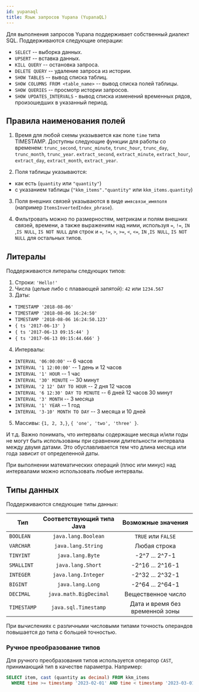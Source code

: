 ```yaml
---
id: yupanaql
title: Язык запросов Yupana (YupanaQL)
---
```


Для выполнения запросов Yupana поддерживает собственный диалект SQL.  Поддерживаются следующие операции:

 - `SELECT` -- выборка данных.
 - `UPSERT` -- вставка данных.
 - `KILL QUERY` -- остановка запроса.
 - `DELETE QUERY` -- удаление запроса из истории.
 - `SHOW TABLES` -- вывод списка таблиц.
 - `SHOW COLUMNS FROM <table_name>` -- вывод списка полей таблицы.
 - `SHOW QUERIES` -- просмотр истории запросов.
 - `SHOW UPDATES_INTERVALS` - вывод списка изменений временных рядов, произошедших в указанный период.

## Правила наименования полей

1. Время для любой схемы указывается как поле `time` типа TIMESTAMP. Доступны следующие функции для работы со временем:
 `trunc_second`, `trunc_minute`, `trunc_hour`, `trunc_day`, `trunc_month`, `trunc_year`.
 `extract_second`, `extract_minute`, `extract_hour`, `extract_day`, `extract_month`, `extract_year`.

2. Поля таблицы указываются:
 - как есть (`quantity` или `"quantity"`)
 - с указанием таблицы (`"kkm_items"."quantity"` или `kkm_items.quantity`)

3. Поля внешних связей указываются в виде `имясвязи_имяполя` (например `ItemsInvertedIndex_phrase`).

4. Фильтровать можно по размерностям, метрикам и полям внешних связей, времени, а также выражениям над ними,
   используя `=`, `!=`, `IN` ,`IS NULL`, `IS NOT NULL` для строк и `=`, `!=`, `>`, `>=`, `<`, `<=`, `IN` ,`IS NULL`,
   `IS NOT NULL` для остальных типов.

## Литералы

Поддерживаются литералы следующих типов:

1. Строки: `'Hello!'`
2. Числа (целые либо с плавающей запятой): `42` или `1234.567`
3. Даты:
 - `TIMESTAMP '2018-08-06'`
 - `TIMESTAMP '2018-08-06 16:24:50'`
 - `TIMESTAMP '2018-08-06 16:24:50.123'`
 - `{ ts '2017-06-13' }`
 - `{ ts '2017-06-13 09:15:44' }`
 - `{ ts '2017-06-13 09:15:44.666' }`
4. Интервалы:
 - `INTERVAL '06:00:00'` -- 6 часов
 - `INTERVAL '1 12:00:00'` -- 1 день и 12 часов
 - `INTERVAL '1' HOUR` -- 1 час
 - `INTERVAL '30' MINUTE` -- 30 минут
 - `INTERVAL '2 12' DAY TO HOUR` -- 2 дня 12 часов
 - `INTERVAL '6 12:30' DAY TO MINUTE` -- 6 дней 12 часов 30 минут
 - `INTERVAL '3' MONTH` -- 3 месяца
 - `INTERVAL '1' YEAR` -- 1 год
 - `INTERVAL '3-10' MONTH TO DAY` -- 3 месяца и 10 дней
5. Массивы: `{1, 2, 3,}`, `{ 'one', 'two', 'three' }`.

И т.д.  Важно понимать, что интервалы содержащие месяца и/или годы не могут быть использованы при сравнении длительности
интервала между двумя датами.  Это обуславливается тем что длина месяца или года зависит от определенной даты.

При выполнении математических операций (плюс или минус) над интервалами можно использовать любые интервалы.

## Типы данных

Поддерживаются следующие типы данных:

| Тип         | Соответствующий типа Java | Возможные значения              |
|-------------|:-------------------------:|:-------------------------------:|
| `BOOLEAN`   | `java.lang.Boolean`       | `TRUE` или `FALSE`              |
| `VARCHAR`   | `java.lang.String`        | Любая строка                    |
| `TINYINT`   | `java.lang.Byte`          | -2^7 ... 2^7-1                  |
| `SMALLINT`  | `java.lang.Short`         | -2^16 ... 2^16-1                |
| `INTEGER`   | `java.lang.Integer`       | -2^32 ... 2^32-1                |
| `BIGINT`    | `java.lang.Long`          | -2^64 ... 2^64-1                |
| `DECIMAL`   | `java.math.BigDecimal`    | Вещественное число              |
| `TIMESTAMP` | `java.sql.Timestamp`      | Дата и время без временной зоны |

При вычислениях с различными числовыми типами точность операндов повышается до типа с большей точностью.

### Ручное преобразование типов

Для ручного преобразования типов используется оператор `CAST`, принимающий тип в качестве параметра. Например:

```sql
SELECT item, cast (quantity as decimal) FROM kkm_items
  WHERE time >= timestamp '2023-02-01' AND time < timestamp '2023-03-01'
```

